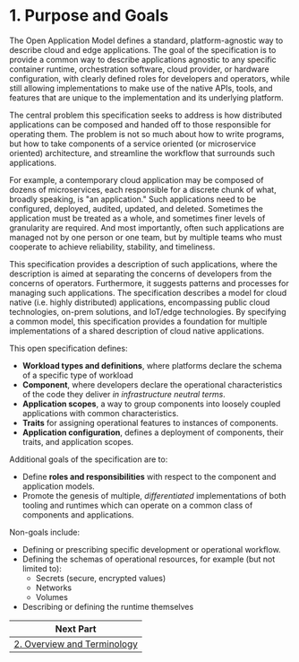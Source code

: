 # 1. Purpose and Goals
The Open Application Model defines a standard, platform-agnostic way to describe cloud and edge applications. The goal of the specification is to provide a common way to describe applications agnostic to any specific container runtime, orchestration software, cloud provider, or hardware configuration, with clearly defined roles for developers and operators, while still allowing implementations to make use of the native APIs, tools, and features that are unique to the implementation and its underlying platform.  

The central problem this specification seeks to address is how distributed applications can be composed and handed off to those responsible for operating them. The problem is not so much about how to write programs, but how to take components of a service oriented (or microservice oriented) architecture, and streamline the workflow that surrounds such applications.

For example, a contemporary cloud application may be composed of dozens of microservices, each responsible for a discrete chunk of what, broadly speaking, is "an application." Such applications need to be configured, deployed, audited, updated, and deleted. Sometimes the application must be treated as a whole, and sometimes finer levels of granularity are required. And most importantly, often such applications are managed not by one person or one team, but by multiple teams who must cooperate to achieve reliability, stability, and timeliness.

This specification provides a description of such applications, where the description is aimed at separating the concerns of developers from the concerns of operators. Furthermore, it suggests patterns and processes for managing such applications. The specification describes a model for cloud native (i.e. highly distributed) applications, encompassing public cloud technologies, on-prem solutions, and IoT/edge technologies. By specifying a common model, this specification provides a foundation for multiple implementations of a shared description of cloud native applications.

This open specification defines:

- __Workload types and definitions__, where platforms declare the schema of a specific type of workload
- __Component__, where developers declare the operational characteristics of the code they deliver _in infrastructure neutral terms_.
- __Application scopes__, a way to group components into loosely coupled applications with common characteristics.
- __Traits__ for assigning operational features to instances of components.
- __Application configuration__, defines a deployment of components, their traits, and application scopes.

Additional goals of the specification are to:

- Define __roles and responsibilities__ with respect to the component and application models.
- Promote the genesis of multiple, _differentiated_ implementations of both tooling and runtimes which can operate on a common class of components and applications.

Non-goals include:

- Defining or prescribing specific development or operational workflow.
- Defining the schemas of operational resources, for example (but not limited
  to):
  - Secrets (secure, encrypted values)
  - Networks
  - Volumes
- Describing or defining the runtime themselves

| Next Part        | 
| ------------- |
| [2. Overview and Terminology](2.overview_and_terminology.md)| 
